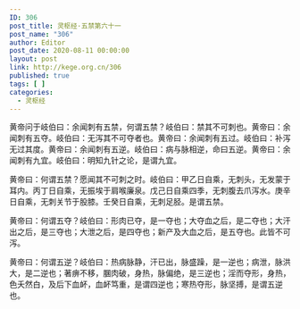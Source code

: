 ```yaml
---
ID: 306
post_title: 灵枢经·五禁第六十一
post_name: "306"
author: Editor
post_date: 2020-08-11 00:00:00
layout: post
link: http://kege.org.cn/306
published: true
tags: [ ]
categories:
  - 灵枢经
---
```

&#x9EC4;&#x5E1D;&#x95EE;&#x4E8E;&#x5C90;&#x4F2F;&#x66F0;&#xFF1A;&#x4F59;&#x95FB;&#x523A;&#x6709;&#x4E94;&#x7981;&#xFF0C;&#x4F55;&#x8C13;&#x4E94;&#x7981;&#xFF1F;&#x5C90;&#x4F2F;&#x66F0;&#xFF1A;&#x7981;&#x5176;&#x4E0D;&#x53EF;&#x523A;&#x4E5F;&#x3002;&#x9EC4;&#x5E1D;&#x66F0;&#xFF1A;&#x4F59;&#x95FB;&#x523A;&#x6709;&#x4E94;&#x593A;&#x3002;&#x5C90;&#x4F2F;&#x66F0;&#xFF1A;&#x65E0;&#x6CFB;&#x5176;&#x4E0D;&#x53EF;&#x593A;&#x8005;&#x4E5F;&#x3002;&#x9EC4;&#x5E1D;&#x66F0;&#xFF1A;&#x4F59;&#x95FB;&#x523A;&#x6709;&#x4E94;&#x8FC7;&#x3002;&#x5C90;&#x4F2F;&#x66F0;&#xFF1A;&#x8865;&#x6CFB;&#x65E0;&#x8FC7;&#x5176;&#x5EA6;&#x3002;&#x9EC4;&#x5E1D;&#x66F0;&#xFF1A;&#x4F59;&#x95FB;&#x523A;&#x6709;&#x4E94;&#x9006;&#x3002;&#x5C90;&#x4F2F;&#x66F0;&#xFF1A;&#x75C5;&#x4E0E;&#x8109;&#x76F8;&#x9006;&#xFF0C;&#x547D;&#x66F0;&#x4E94;&#x9006;&#x3002;&#x9EC4;&#x5E1D;&#x66F0;&#xFF1A;&#x4F59;&#x95FB;&#x523A;&#x6709;&#x4E5D;&#x5B9C;&#x3002;&#x5C90;&#x4F2F;&#x66F0;&#xFF1A;&#x660E;&#x77E5;&#x4E5D;&#x9488;&#x4E4B;&#x8BBA;&#xFF0C;&#x662F;&#x8C13;&#x4E5D;&#x5B9C;&#x3002;

&#x9EC4;&#x5E1D;&#x66F0;&#xFF1A;&#x4F55;&#x8C13;&#x4E94;&#x7981;&#xFF1F;&#x613F;&#x95FB;&#x5176;&#x4E0D;&#x53EF;&#x523A;&#x4E4B;&#x65F6;&#x3002;&#x5C90;&#x4F2F;&#x66F0;&#xFF1A;&#x7532;&#x4E59;&#x65E5;&#x81EA;&#x4E58;&#xFF0C;&#x65E0;&#x523A;&#x5934;&#xFF0C;&#x65E0;&#x53D1;&#x8499;&#x4E8E;&#x8033;&#x5185;&#x3002;&#x4E19;&#x4E01;&#x65E5;&#x81EA;&#x4E58;&#xFF0C;&#x65E0;&#x632F;&#x57C3;&#x4E8E;&#x80A9;&#x5589;&#x5EC9;&#x6CC9;&#x3002;&#x620A;&#x5DF1;&#x65E5;&#x81EA;&#x4E58;&#x56DB;&#x5B63;&#xFF0C;&#x65E0;&#x523A;&#x8179;&#x53BB;&#x722A;&#x6CFB;&#x6C34;&#x3002;&#x5E9A;&#x8F9B;&#x65E5;&#x81EA;&#x4E58;&#xFF0C;&#x65E0;&#x523A;&#x5173;&#x8282;&#x4E8E;&#x80A1;&#x819D;&#x3002;&#x58EC;&#x7678;&#x65E5;&#x81EA;&#x4E58;&#xFF0C;&#x65E0;&#x523A;&#x8DB3;&#x80EB;&#x3002;&#x662F;&#x8C13;&#x4E94;&#x7981;&#x3002;

&#x9EC4;&#x5E1D;&#x66F0;&#xFF1A;&#x4F55;&#x8C13;&#x4E94;&#x593A;&#xFF1F;&#x5C90;&#x4F2F;&#x66F0;&#xFF1A;&#x5F62;&#x8089;&#x5DF2;&#x593A;&#xFF0C;&#x662F;&#x4E00;&#x593A;&#x4E5F;&#xFF1B;&#x5927;&#x593A;&#x8840;&#x4E4B;&#x540E;&#xFF0C;&#x662F;&#x4E8C;&#x593A;&#x4E5F;&#xFF1B;&#x5927;&#x6C57;&#x51FA;&#x4E4B;&#x540E;&#xFF0C;&#x662F;&#x4E09;&#x593A;&#x4E5F;&#xFF1B;&#x5927;&#x6CC4;&#x4E4B;&#x540E;&#xFF0C;&#x662F;&#x56DB;&#x593A;&#x4E5F;&#xFF1B;&#x65B0;&#x4EA7;&#x53CA;&#x5927;&#x8840;&#x4E4B;&#x540E;&#xFF0C;&#x662F;&#x4E94;&#x593A;&#x4E5F;&#x3002;&#x6B64;&#x7686;&#x4E0D;&#x53EF;&#x6CFB;&#x3002;

&#x9EC4;&#x5E1D;&#x66F0;&#xFF1A;&#x4F55;&#x8C13;&#x4E94;&#x9006;&#xFF1F;&#x5C90;&#x4F2F;&#x66F0;&#xFF1A;&#x70ED;&#x75C5;&#x8109;&#x9759;&#xFF0C;&#x6C57;&#x5DF2;&#x51FA;&#xFF0C;&#x8109;&#x76DB;&#x8E81;&#xFF0C;&#x662F;&#x4E00;&#x9006;&#x4E5F;&#xFF1B;&#x75C5;&#x6CC4;&#xFF0C;&#x8109;&#x6D2A;&#x5927;&#xFF0C;&#x662F;&#x4E8C;&#x9006;&#x4E5F;&#xFF1B;&#x8457;&#x75F9;&#x4E0D;&#x79FB;&#xFF0C;&#x4403;&#x8089;&#x7834;&#xFF0C;&#x8EAB;&#x70ED;&#xFF0C;&#x8109;&#x504F;&#x7EDD;&#xFF0C;&#x662F;&#x4E09;&#x9006;&#x4E5F;&#xFF1B;&#x6DEB;&#x800C;&#x593A;&#x5F62;&#xFF0C;&#x8EAB;&#x70ED;&#xFF0C;&#x8272;&#x592D;&#x7136;&#x767D;&#xFF0C;&#x53CA;&#x540E;&#x4E0B;&#x8840;&#x8843;&#xFF0C;&#x8840;&#x8843;&#x7B03;&#x91CD;&#xFF0C;&#x662F;&#x8C13;&#x56DB;&#x9006;&#x4E5F;&#xFF1B;&#x5BD2;&#x70ED;&#x593A;&#x5F62;&#xFF0C;&#x8109;&#x575A;&#x640F;&#xFF0C;&#x662F;&#x8C13;&#x4E94;&#x9006;&#x4E5F;&#x3002;